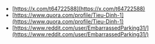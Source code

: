 - [https://x.com/t64722588](https://x.com/t64722588)
- [https://www.quora.com/profile/Tieu-Dinh-1](https://www.quora.com/profile/Tieu-Dinh-1)
- [https://www.reddit.com/user/EmbarrassedParking31/](https://www.reddit.com/user/EmbarrassedParking31/)
